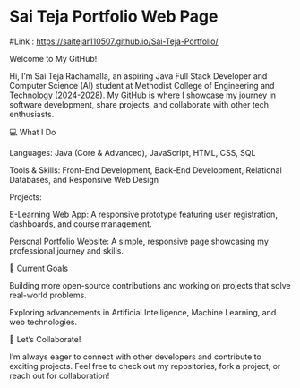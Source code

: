 # Sai Teja Portfolio Web Page

#Link : https://saitejar110507.github.io/Sai-Teja-Portfolio/

Welcome to My GitHub!

Hi, I’m Sai Teja Rachamalla, an aspiring Java Full Stack Developer and Computer Science (AI) student at Methodist College of Engineering and Technology (2024-2028). My GitHub is where I showcase my journey in software development, share projects, and collaborate with other tech enthusiasts.

💻 What I Do

Languages: Java (Core & Advanced), JavaScript, HTML, CSS, SQL

Tools & Skills: Front-End Development, Back-End Development, Relational Databases, and Responsive Web Design

Projects:

E-Learning Web App: A responsive prototype featuring user registration, dashboards, and course management.

Personal Portfolio Website: A simple, responsive page showcasing my professional journey and skills.



🌟 Current Goals

Building more open-source contributions and working on projects that solve real-world problems.

Exploring advancements in Artificial Intelligence, Machine Learning, and web technologies.


🚀 Let’s Collaborate!

I’m always eager to connect with other developers and contribute to exciting projects. Feel free to check out my repositories, fork a project, or reach out for collaboration!
